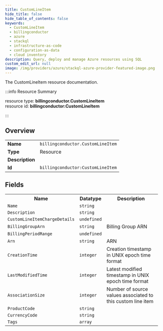 ```yaml
---
title: CustomLineItem
hide_title: false
hide_table_of_contents: false
keywords:
  - CustomLineItem
  - billingconductor
  - azure
  - stackql
  - infrastructure-as-code
  - configuration-as-data
  - cloud inventory
description: Query, deploy and manage Azure resources using SQL
custom_edit_url: null
image: /img/providers/azure/stackql-azure-provider-featured-image.png
---
```

The CustomLineItem resource documentation.

:::info Resource Summary

<div class="row">
<div class="providerDocColumn">
<span>resource type:&nbsp;<b>billingconductor.CustomLineItem</b></span><br />
<span>resource id:&nbsp;<b>billingconductor:CustomLineItem</b></span><br />
</div>
</div>

:::

## Overview
<table><tbody>
<tr><td><b>Name</b></td><td><code>billingconductor.CustomLineItem</code></td></tr>
<tr><td><b>Type</b></td><td>Resource</td></tr>
<tr><td><b>Description</b></td><td></td></tr>
<tr><td><b>Id</b></td><td><code>billingconductor:CustomLineItem</code></td></tr>
</tbody></table>

## Fields
<table><tbody>
<tr><th>Name</th><th>Datatype</th><th>Description</th></tr>
<tr><td><code>Name</code></td><td><code>string</code></td><td></td></tr><tr><td><code>Description</code></td><td><code>string</code></td><td></td></tr><tr><td><code>CustomLineItemChargeDetails</code></td><td><code>undefined</code></td><td></td></tr><tr><td><code>BillingGroupArn</code></td><td><code>string</code></td><td>Billing Group ARN</td></tr><tr><td><code>BillingPeriodRange</code></td><td><code>undefined</code></td><td></td></tr><tr><td><code>Arn</code></td><td><code>string</code></td><td>ARN</td></tr><tr><td><code>CreationTime</code></td><td><code>integer</code></td><td>Creation timestamp in UNIX epoch time format</td></tr><tr><td><code>LastModifiedTime</code></td><td><code>integer</code></td><td>Latest modified timestamp in UNIX epoch time format</td></tr><tr><td><code>AssociationSize</code></td><td><code>integer</code></td><td>Number of source values associated to this custom line item</td></tr><tr><td><code>ProductCode</code></td><td><code>string</code></td><td></td></tr><tr><td><code>CurrencyCode</code></td><td><code>string</code></td><td></td></tr><tr><td><code>Tags</code></td><td><code>array</code></td><td></td></tr>
</tbody></table>